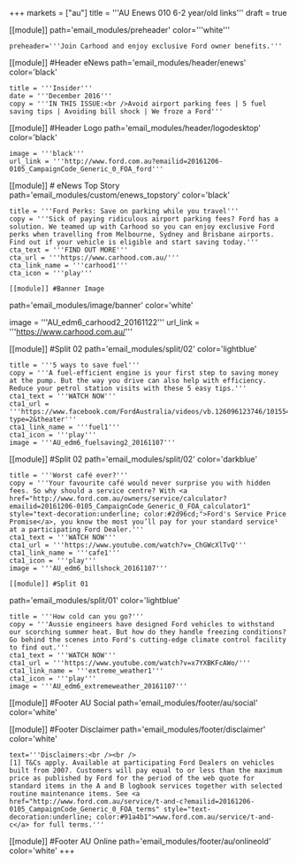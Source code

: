 +++
markets = ["au"]
title = '''AU Enews 010 6-2 year/old links'''
draft = true

[[module]]
path='email_modules/preheader'
color='''white'''

	preheader='''Join Carhood and enjoy exclusive Ford owner benefits.'''

[[module]] #Header eNews
path='email_modules/header/enews'
color='black'

	title = '''Insider'''
	date = '''December 2016'''
	copy = '''IN THIS ISSUE:<br />Avoid airport parking fees | 5 fuel saving tips | Avoiding bill shock | We froze a Ford'''

[[module]] #Header Logo
path='email_modules/header/logodesktop'
color='black'

	image = '''black'''
	url_link = '''http://www.ford.com.au?emailid=20161206-0105_CampaignCode_Generic_0_FOA_ford'''

[[module]] # eNews Top Story
path='email_modules/custom/enews_topstory'
color='black'

	title = '''Ford Perks: Save on parking while you travel'''
	copy = '''Sick of paying ridiculous airport parking fees? Ford has a solution. We teamed up with Carhood so you can enjoy exclusive Ford perks when travelling from Melbourne, Sydney and Brisbane airports. Find out if your vehicle is eligible and start saving today.'''
	cta_text = '''FIND OUT MORE'''
	cta_url = '''https://www.carhood.com.au/'''
	cta_link_name = '''carhood1'''
	cta_icon = '''play'''
	
	[[module]] #Banner Image
path='email_modules/image/banner'
color='white'

 image = '''AU_edm6_carhood2_20161122'''
	url_link = '''https://www.carhood.com.au/'''
	

[[module]] #Split 02
path='email_modules/split/02'
color='lightblue'

	title = '''5 ways to save fuel'''
	copy = '''A fuel-efficient engine is your first step to saving money at the pump. But the way you drive can also help with efficiency. Reduce your petrol station visits with these 5 easy tips.'''
	cta1_text = '''WATCH NOW'''
	cta1_url = '''https://www.facebook.com/FordAustralia/videos/vb.126096123746/10155463691983747/?type=2&theater'''
	cta1_link_name = '''fuel1'''
	cta1_icon = '''play'''
	image = '''AU_edm6_fuelsaving2_20161107'''
	

[[module]] #Split 02
path='email_modules/split/02'
color='darkblue'

	title = '''Worst café ever?'''
	copy = '''Your favourite café would never surprise you with hidden fees. So why should a service centre? With <a href="http://www.ford.com.au/owners/service/calculator?emailid=20161206-0105_CampaignCode_Generic_0_FOA_calculator1" style="text-decoration:underline; color:#2d96cd;">Ford's Service Price Promise</a>, you know the most you’ll pay for your standard service¹ at a participating Ford Dealer.'''
	cta1_text = '''WATCH NOW'''
	cta1_url = '''https://www.youtube.com/watch?v=_ChGWcXlTvQ'''
	cta1_link_name = '''cafe1'''
	cta1_icon = '''play'''
	image = '''AU_edm6_billshock_20161107'''
	
	[[module]] #Split 01
path='email_modules/split/01'
color='lightblue'

	title = '''How cold can you go?'''
	copy = '''Aussie engineers have designed Ford vehicles to withstand our scorching summer heat. But how do they handle freezing conditions? Go behind the scenes into Ford's cutting-edge climate control facility to find out.'''
	cta1_text = '''WATCH NOW'''
	cta1_url = '''https://www.youtube.com/watch?v=x7YXBKFcAWo/'''
	cta1_link_name = '''extreme_weather1'''
	cta1_icon = '''play'''
	image = '''AU_edm6_extremeweather_20161107'''
	

[[module]] #Footer AU Social
path='email_modules/footer/au/social'
color='white'

[[module]] #Footer Disclaimer
path='email_modules/footer/disclaimer'
color='white'

	text='''Disclaimers:<br /><br />
	[1] T&Cs apply. Available at participating Ford Dealers on vehicles built from 2007. Customers will pay equal to or less than the maximum price as published by Ford for the period of the web quote for standard items in the A and B logbook services together with selected routine maintenance items. See <a href="http://www.ford.com.au/service/t-and-c?emailid=20161206-0105_CampaignCode_Generic_0_FOA_terms" style="text-decoration:underline; color:#91a4b1">www.ford.com.au/service/t-and-c</a> for full terms.'''

[[module]] #Footer AU Online
path='email_modules/footer/au/onlineold'
color='white'
+++